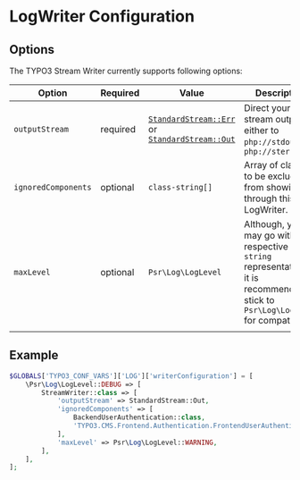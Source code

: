 # LogWriter Configuration

## Options
The TYPO3 Stream Writer currently supports following options:

| Option             | Required | Value                                                                                                                                 | Description                                                                                                                              |
|--------------------|----------|---------------------------------------------------------------------------------------------------------------------------------------|------------------------------------------------------------------------------------------------------------------------------------------|
| `outputStream`     | required | [`StandardStream::Err`](../Classes/Log/Config/StandardStream.php) or <br/>[`StandardStream::Out`](../Classes/Log/Config/StandardStream.php) | Direct your stream output either to `php://stdout` or `php://sterr`                                                                      |
| `ignoredComponents` | optional | `class-string[]`                                                            | Array of classes to be excluded from showing up through this LogWriter.                                                                  |
| `maxLevel`         | optional | `Psr\Log\LogLevel`                                                                                                                    | Although, you may go with their respective `string` representations, it is recommended to stick to `Psr\Log\LogLevel` for compatibility. |
|                    |          |                                                                                                                                       |                                                                                                                                          |

## Example

```php
$GLOBALS['TYPO3_CONF_VARS']['LOG']['writerConfiguration'] = [
    \Psr\Log\LogLevel::DEBUG => [
        StreamWriter::class => [
            'outputStream' => StandardStream::Out,
            'ignoredComponents' => [
                BackendUserAuthentication::class,
                'TYPO3.CMS.Frontend.Authentication.FrontendUserAuthentication',
            ],
            'maxLevel' => Psr\Log\LogLevel::WARNING,
        ],
    ],
];
```
